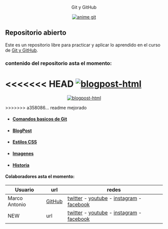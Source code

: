<p align="center"> Git y GitHub<p/>

<p align="center"><a href="https://github.com/NekoShooter"><img src="https://media.giphy.com/media/L2Yd6Z1cYAnPl5sPae/giphy.gif" alt="anime git"></a><p/>

## Repositorio abierto

Este es un repositorio libre para practicar y aplicar lo aprendido en el curso de [Git y GitHub](https://platzi.com/clases/git-github/).

### contenido del repositorio asta el momento:

<<<<<<< HEAD
[<a href="https://platzi.com/clases/1557-git-github/19939-funcion-de-ramas-con-git-mer-7/"><img src="https://i.ibb.co/2WsZjdr/blogpost-html.png" alt="blogpost-html" ></a>]()
=======
<p align="center"><a href="https://platzi.com/clases/1557-git-github/19939-funcion-de-ramas-con-git-mer-7/"><img src="https://i.ibb.co/j67zY73/blogpost-html.png" alt="blogpost-html"></a><p/>
>>>>>>> a358086... readme mejorado

- #### [Comandos basicos de Git](https://github.com/NekoShooter/Git_y_GitHub/blob/master/comandos_git.txt)
- #### [BlogPost](https://github.com/NekoShooter/Git_y_GitHub/blob/master/blogpost.html)
- #### [Estilos CSS](https://github.com/NekoShooter/Git_y_GitHub/blob/master/css/estilos.css)
- #### [Imagenes](https://github.com/NekoShooter/Git_y_GitHub/tree/master/imagenes)
- #### [Historia](https://github.com/NekoShooter/Git_y_GitHub/blob/master/historia.txt)


#### Colaboradores asta el momento:
Usuario | url | redes
--- | --- | ---
Marco Antonio | [GitHub](https://github.com/NekoShooter) | [twitter](https://twitter.com/Marco_Animacion) - [youtube](https://www.youtube.com/channel/UCHJiiKBhmjGY8jkZYBZ8pHA?view_as=subscriber) - [instagram](https://www.instagram.com/marcoantonio_m_a/) - [facebook](https://www.facebook.com/MarcoAnGM)
NEW | url | [twitter](https://twitter.com) - [youtube](https://www.youtube.com) - [instagram](https://www.instagram.com) - [facebook](https://www.facebook.com) 
